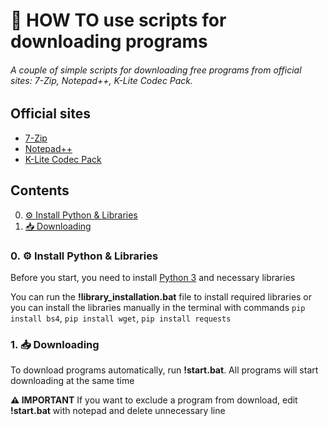 # **🤔 HOW TO use scripts for downloading programs**
###### A couple of simple scripts for downloading free programs from official sites: 7-Zip, Notepad++, K-Lite Codec Pack.

## Official sites
- [7-Zip](https://www.7-zip.org/)
- [Notepad++](https://notepad-plus-plus.org/)
- [K-Lite Codec Pack](https://codecguide.com/download_kl.htm)

## Contents
0. [⚙️ Install Python & Libraries](https://github.com/Dauxdu/downloads/#0-%EF%B8%8F-install-python--libraries)
1. [📥 Downloading](https://github.com/Dauxdu/downloads/#1--downloading)

### 0. ⚙️ Install Python & Libraries
Before you start, you need to install [Python 3](https://www.python.org/) and necessary libraries

You can run the **!library_installation.bat** file to install required libraries or you can install the libraries manually in the terminal with commands ```pip install bs4```, ```pip install wget```, ```pip install requests```

### 1. 📥 Downloading
To download programs automatically, run **!start.bat**. All programs will start downloading at the same time

**⚠️ IMPORTANT** If you want to exclude a program from download, edit **!start.bat** with notepad and delete unnecessary line